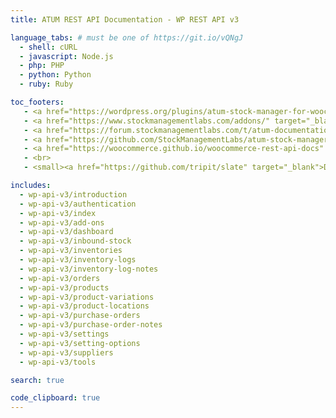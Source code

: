 ```yaml
---
title: ATUM REST API Documentation - WP REST API v3

language_tabs: # must be one of https://git.io/vQNgJ
  - shell: cURL
  - javascript: Node.js
  - php: PHP
  - python: Python
  - ruby: Ruby

toc_footers:
   - <a href="https://wordpress.org/plugins/atum-stock-manager-for-woocommerce/" target="_blank">ATUM plugin page</a>
   - <a href="https://www.stockmanagementlabs.com/addons/" target="_blank">ATUM add-ons</a>
   - <a href="https://forum.stockmanagementlabs.com/t/atum-documentation" target="_blank">ATUM Documentation</a>
   - <a href="https://github.com/StockManagementLabs/atum-stock-manager-for-woocommerce" target="_blank">ATUM Repository</a>
   - <a href="https://woocommerce.github.io/woocommerce-rest-api-docs" target="_blank">WooCommerce REST API Docs</a>
   - <br>
   - <small><a href="https://github.com/tripit/slate" target="_blank">Documentation Powered by Slate</a></small>

includes:
  - wp-api-v3/introduction
  - wp-api-v3/authentication
  - wp-api-v3/index
  - wp-api-v3/add-ons
  - wp-api-v3/dashboard
  - wp-api-v3/inbound-stock
  - wp-api-v3/inventories
  - wp-api-v3/inventory-logs
  - wp-api-v3/inventory-log-notes
  - wp-api-v3/orders
  - wp-api-v3/products
  - wp-api-v3/product-variations  
  - wp-api-v3/product-locations  
  - wp-api-v3/purchase-orders 
  - wp-api-v3/purchase-order-notes 
  - wp-api-v3/settings
  - wp-api-v3/setting-options  
  - wp-api-v3/suppliers  
  - wp-api-v3/tools

search: true

code_clipboard: true
---
```

